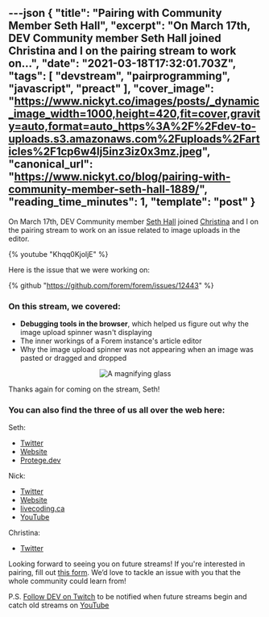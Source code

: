 ---json
{
  "title": "Pairing with Community Member Seth Hall",
  "excerpt": "On March 17th, DEV Community member Seth Hall joined Christina and I on the pairing stream to work on...",
  "date": "2021-03-18T17:32:01.703Z",
  "tags": [
    "devstream",
    "pairprogramming",
    "javascript",
    "preact"
  ],
  "cover_image": "https://www.nickyt.co/images/posts/_dynamic_image_width=1000,height=420,fit=cover,gravity=auto,format=auto_https%3A%2F%2Fdev-to-uploads.s3.amazonaws.com%2Fuploads%2Farticles%2F1cp6w4lj5inz3iz0x3mz.jpeg",
  "canonical_url": "https://www.nickyt.co/blog/pairing-with-community-member-seth-hall-1889/",
  "reading_time_minutes": 1,
  "template": "post"
}
---

On <time datetime="2021-03-17">March 17th</time>, DEV Community member [Seth Hall](https://dev.to/sethburtonhall) joined [Christina](https://dev.to/coffeecraftcode) and I on the pairing stream to work on an issue related to image uploads in the editor.

{% youtube "Khqq0KjoljE" %}

Here is the issue that we were working on:

{% github "https://github.com/forem/forem/issues/12443" %}

### On this stream, we covered:

- **Debugging tools in the browser**, which helped us figure out why the image upload spinner wasn't displaying
- The inner workings of a Forem instance's article editor
- Why the image upload spinner was not appearing when an image was pasted or dragged and dropped

<center>

![A magnifying glass](https://media.giphy.com/media/0GsNMsRwDKKMjiwIe5/giphy.gif)

</center>

Thanks again for coming on the stream, Seth!

### You can also find the three of us all over the web here:

Seth:

- [Twitter](https://twitter.com/sethburtonhall)
- [Website](https://www.sethhallcreative.com/)
- [Protege.dev](https://protege.dev/)

Nick:

- [Twitter](https://twitter.com/nickytonline)
- [Website](https://iamdeveloper.com/)
- [livecoding.ca](https://livecoding.ca)
- [YouTube](https://youtube.iamdeveloper.com)

Christina:

- [Twitter](https://twitter.com/coffeecraftcode)

Looking forward to seeing you on future streams! If you're interested in pairing, fill out [this form](https://iamdeveloper.com/pair). We’d love to tackle an issue with you that the whole community could learn from!

P.S. [Follow DEV on Twitch](https://twitch.tv/thepracticaldev) to be notified when future streams begin and catch old streams on [YouTube](https://www.youtube.com/c/thepracticaldevteam)
